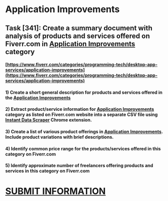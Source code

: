 # Application Improvements
## Task [341]: Create a summary document with analysis of products and services offered on Fiverr.com in [Application Improvements](https://www.fiverr.com/categories/programming-tech/desktop-app-services/application-improvements) category
#### [https://www.fiverr.com/categories/programming-tech/desktop-app-services/application-improvements](https://www.fiverr.com/categories/programming-tech/desktop-app-services/application-improvements)
#### 1) Create a short general description for products and services offered in the [Application Improvements](https://www.fiverr.com/categories/programming-tech/desktop-app-services/application-improvements)
#### 2) Extract product/service information for [Application Improvements](https://www.fiverr.com/categories/programming-tech/desktop-app-services/application-improvements) category as listed on Fiverr.com website into a separate CSV file using [Instant Data Scraper](https://chrome.google.com/webstore/detail/instant-data-scraper/ofaokhiedipichpaobibbnahnkdoiiah) Chrome extension.
#### 3) Create a list of various product offerings in [Application Improvements](https://www.fiverr.com/categories/programming-tech/desktop-app-services/application-improvements). Include product variations with brief descriptions.
#### 4) Identify common price range for the products/services offered in this category on Fiverr.com
#### 5) Identify approximate number of freelancers offering products and services in this category on Fiverr.com

# [SUBMIT INFORMATION](https://forms.office.com/r/8AEKjkLxKG)
